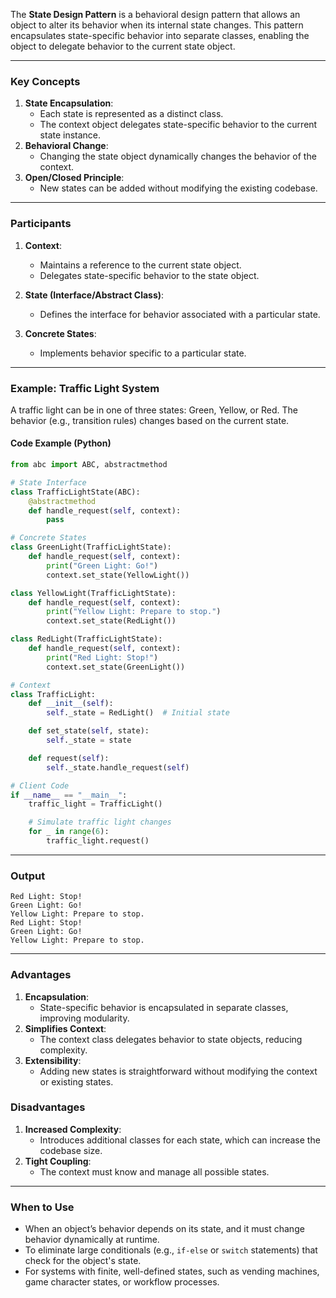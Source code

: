 The **State Design Pattern** is a behavioral design pattern that allows an object to alter its behavior when its internal state changes. This pattern encapsulates state-specific behavior into separate classes, enabling the object to delegate behavior to the current state object.

---

### Key Concepts
1. **State Encapsulation**:
   - Each state is represented as a distinct class.
   - The context object delegates state-specific behavior to the current state instance.
2. **Behavioral Change**:
   - Changing the state object dynamically changes the behavior of the context.
3. **Open/Closed Principle**:
   - New states can be added without modifying the existing codebase.

---

### Participants
1. **Context**:
   - Maintains a reference to the current state object.
   - Delegates state-specific behavior to the state object.

2. **State (Interface/Abstract Class)**:
   - Defines the interface for behavior associated with a particular state.

3. **Concrete States**:
   - Implements behavior specific to a particular state.

---

### Example: Traffic Light System

A traffic light can be in one of three states: Green, Yellow, or Red. The behavior (e.g., transition rules) changes based on the current state.

#### Code Example (Python)

```python
from abc import ABC, abstractmethod

# State Interface
class TrafficLightState(ABC):
    @abstractmethod
    def handle_request(self, context):
        pass

# Concrete States
class GreenLight(TrafficLightState):
    def handle_request(self, context):
        print("Green Light: Go!")
        context.set_state(YellowLight())

class YellowLight(TrafficLightState):
    def handle_request(self, context):
        print("Yellow Light: Prepare to stop.")
        context.set_state(RedLight())

class RedLight(TrafficLightState):
    def handle_request(self, context):
        print("Red Light: Stop!")
        context.set_state(GreenLight())

# Context
class TrafficLight:
    def __init__(self):
        self._state = RedLight()  # Initial state

    def set_state(self, state):
        self._state = state

    def request(self):
        self._state.handle_request(self)

# Client Code
if __name__ == "__main__":
    traffic_light = TrafficLight()

    # Simulate traffic light changes
    for _ in range(6):
        traffic_light.request()
```

---

### Output
```
Red Light: Stop!
Green Light: Go!
Yellow Light: Prepare to stop.
Red Light: Stop!
Green Light: Go!
Yellow Light: Prepare to stop.
```

---

### Advantages
1. **Encapsulation**:
   - State-specific behavior is encapsulated in separate classes, improving modularity.
2. **Simplifies Context**:
   - The context class delegates behavior to state objects, reducing complexity.
3. **Extensibility**:
   - Adding new states is straightforward without modifying the context or existing states.

### Disadvantages
1. **Increased Complexity**:
   - Introduces additional classes for each state, which can increase the codebase size.
2. **Tight Coupling**:
   - The context must know and manage all possible states.

---

### When to Use
- When an object’s behavior depends on its state, and it must change behavior dynamically at runtime.
- To eliminate large conditionals (e.g., `if-else` or `switch` statements) that check for the object's state.
- For systems with finite, well-defined states, such as vending machines, game character states, or workflow processes.